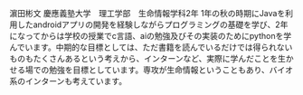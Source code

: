 濵田彬文
慶應義塾大学　理工学部　生命情報学科2年
1年の秋の時期にJavaを利用したandroidアプリの開発を経験しながらプログラミングの基礎を学び、2年になってからは学校の授業でc言語、aiの勉強及びその実装のためにpythonを学んでいます。中期的な目標としては、ただ書籍を読んでいるだけでは得られないものもたくさんあるという考えから、インターンなど、実際に学んだことを生かせる場での勉強を目標としています。専攻が生命情報ということもあり、バイオ系のインターンも考えています。
